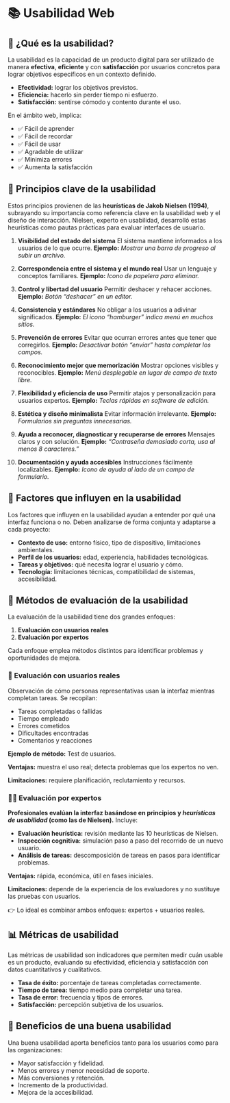 # 📚 Usabilidad Web

## 🌟 ¿Qué es la usabilidad?

La usabilidad es la capacidad de un producto digital para ser utilizado de manera **efectiva**, **eficiente** y con **satisfacción** por usuarios concretos para lograr objetivos específicos en un contexto definido.

* **Efectividad:** lograr los objetivos previstos.
* **Eficiencia:** hacerlo sin perder tiempo ni esfuerzo.
* **Satisfacción:** sentirse cómodo y contento durante el uso.

En el ámbito web, implica:

* ✅ Fácil de aprender
* ✅ Fácil de recordar
* ✅ Fácil de usar
* ✅ Agradable de utilizar
* ✅ Minimiza errores
* ✅ Aumenta la satisfacción


## 🔑 Principios clave de la usabilidad

Estos principios provienen de las **heurísticas de Jakob Nielsen (1994)**, subrayando su importancia como referencia clave en la usabilidad web y el diseño de interacción. Nielsen, experto en usabilidad, desarrolló estas heurísticas como pautas prácticas para evaluar interfaces de usuario.

1. **Visibilidad del estado del sistema**
   El sistema mantiene informados a los usuarios de lo que ocurre.
   **Ejemplo:** *Mostrar una barra de progreso al subir un archivo.*

2. **Correspondencia entre el sistema y el mundo real**
   Usar un lenguaje y conceptos familiares.
   **Ejemplo:** *Icono de papelera para eliminar.*

3. **Control y libertad del usuario**
   Permitir deshacer y rehacer acciones.
   **Ejemplo:** *Botón “deshacer” en un editor.*

4. **Consistencia y estándares**
   No obligar a los usuarios a adivinar significados.
   **Ejemplo:** *El icono “hamburger” indica menú en muchos sitios.*

5. **Prevención de errores**
   Evitar que ocurran errores antes que tener que corregirlos.
   **Ejemplo:** *Desactivar botón “enviar” hasta completar los campos.*

6. **Reconocimiento mejor que memorización**
   Mostrar opciones visibles y reconocibles.
   **Ejemplo:** *Menú desplegable en lugar de campo de texto libre.*

7. **Flexibilidad y eficiencia de uso**
   Permitir atajos y personalización para usuarios expertos.
   **Ejemplo:** *Teclas rápidas en software de edición.*

8. **Estética y diseño minimalista**
   Evitar información irrelevante.
   **Ejemplo:** *Formularios sin preguntas innecesarias.*

9. **Ayuda a reconocer, diagnosticar y recuperarse de errores**
   Mensajes claros y con solución.
   **Ejemplo:** *“Contraseña demasiado corta, usa al menos 8 caracteres.”*

10. **Documentación y ayuda accesibles**
    Instrucciones fácilmente localizables.
    **Ejemplo:** *Icono de ayuda al lado de un campo de formulario.*


## 🧪 Factores que influyen en la usabilidad

Los factores que influyen en la usabilidad ayudan a entender por qué una interfaz funciona o no. Deben analizarse de forma conjunta y adaptarse a cada proyecto:

* **Contexto de uso:** entorno físico, tipo de dispositivo, limitaciones ambientales.
* **Perfil de los usuarios:** edad, experiencia, habilidades tecnológicas.
* **Tareas y objetivos:** qué necesita lograr el usuario y cómo.
* **Tecnología:** limitaciones técnicas, compatibilidad de sistemas, accesibilidad.


## 📝 Métodos de evaluación de la usabilidad

La evaluación de la usabilidad tiene dos grandes enfoques:

1. **Evaluación con usuarios reales**
2. **Evaluación por expertos**

Cada enfoque emplea métodos distintos para identificar problemas y oportunidades de mejora.

### 👥 Evaluación con usuarios reales

Observación de cómo personas representativas usan la interfaz mientras completan tareas. Se recopilan:

* Tareas completadas o fallidas
* Tiempo empleado
* Errores cometidos
* Dificultades encontradas
* Comentarios y reacciones

**Ejemplo de método:** Test de usuarios.

**Ventajas:** muestra el uso real; detecta problemas que los expertos no ven.

**Limitaciones:** requiere planificación, reclutamiento y recursos.

### 🧑‍💼 Evaluación por expertos

**Profesionales evalúan la interfaz basándose en principios y *heurísticas de usabilidad* (como las de Nielsen).** Incluye:

* **Evaluación heurística:** revisión mediante las 10 heurísticas de Nielsen.
* **Inspección cognitiva:** simulación paso a paso del recorrido de un nuevo usuario.
* **Análisis de tareas:** descomposición de tareas en pasos para identificar problemas.

**Ventajas:** rápida, económica, útil en fases iniciales.

**Limitaciones:** depende de la experiencia de los evaluadores y no sustituye las pruebas con usuarios.

👉 Lo ideal es combinar ambos enfoques: expertos + usuarios reales.


## 📊 Métricas de usabilidad

Las métricas de usabilidad son indicadores que permiten medir cuán usable es un producto, evaluando su efectividad, eficiencia y satisfacción con datos cuantitativos y cualitativos.

* **Tasa de éxito:** porcentaje de tareas completadas correctamente.
* **Tiempo de tarea:** tiempo medio para completar una tarea.
* **Tasa de error:** frecuencia y tipos de errores.
* **Satisfacción:** percepción subjetiva de los usuarios.



## 🚀 Beneficios de una buena usabilidad

Una buena usabilidad aporta beneficios tanto para los usuarios como para las organizaciones:

* Mayor satisfacción y fidelidad.
* Menos errores y menor necesidad de soporte.
* Más conversiones y retención.
* Incremento de la productividad.
* Mejora de la accesibilidad.

